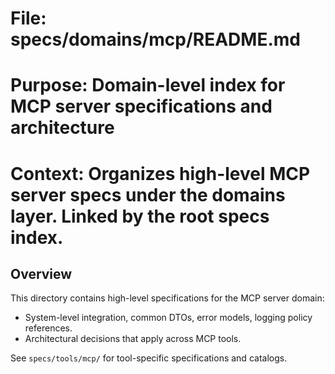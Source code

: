 # File: specs/domains/mcp/README.md
# Purpose: Domain-level index for MCP server specifications and architecture
# Context: Organizes high-level MCP server specs under the domains layer. Linked by the root specs index.

## Overview

This directory contains high-level specifications for the MCP server domain:
- System-level integration, common DTOs, error models, logging policy references.
- Architectural decisions that apply across MCP tools.

See `specs/tools/mcp/` for tool-specific specifications and catalogs.

